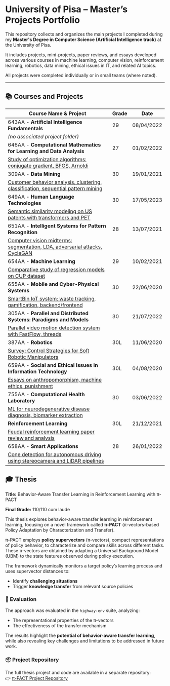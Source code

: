 # University of Pisa – Master’s Projects Portfolio
This repository collects and organizes the main projects I completed during my **Master's Degree in Computer Science (Artificial Intelligence track)** at the University of Pisa.

It includes projects, mini-projects, paper reviews, and essays developed across various courses in machine learning, computer vision, reinforcement learning, robotics, data mining, ethical issues in IT, and related AI topics.

All projects were completed individually or in small teams (where noted).

---

## 📚 Courses and Projects

|  Course Name & Project                                                         | Grade         | Date                |
|----------------------------------------------------------------------|----------------|----------------------|
| 643AA - **Artificial Intelligence Fundamentals**                         | 29            | 08/04/2022          |
| *(no associated project folder)*                                     |                |                      |
| 646AA - **Computational Mathematics for Learning and Data Analysis**     | 27            | 01/02/2022          |
| [Study of optimization algorithms: conjugate gradient, BFGS, Arnoldi](./CM) |                |                      |
| 309AA - **Data Mining**                                                  | 30            | 19/01/2021          |
| [Customer behavior analysis, clustering, classification, sequential pattern mining](./DM) |                |                      |
| 649AA - **Human Language Technologies**                                  | 30            | 17/05/2023          |
| [Semantic similarity modeling on US patents with transformers and PET](./HLT) |                |                      |
| 651AA - **Intelligent Systems for Pattern Recognition**                  | 28            | 13/07/2021          |
| [Computer vision midterms: segmentation, LDA, adversarial attacks, CycleGAN](./ISPR) |                |                      |
| 654AA - **Machine Learning**                                             | 29            | 10/02/2021          |
| [Comparative study of regression models on CUP dataset](./ML) |                |                      |
| 655AA - **Mobile and Cyber-Physical Systems**                            | 30            | 22/06/2020          |
| [SmartBin IoT system: waste tracking, gamification, backend/frontend](./MCPS) |                |                      |
| 305AA - **Parallel and Distributed Systems: Paradigms and Models**       | 30            | 21/07/2022          |
| [Parallel video motion detection system with FastFlow, threads](./SPM) |                |                      |
| 387AA - **Robotics**                                                     | 30L           | 11/06/2020          |
| [Survey: Control Strategies for Soft Robotic Manipulators](./Rob) |                |                      |
| 659AA - **Social and Ethical Issues in Information Technology**          | 30L           | 04/08/2020          |
| [Essays on anthropomorphism, machine ethics, punishment](./SEI) |                |                      |
| 755AA - **Computational Health Laboratory**                              | 30            | 03/06/2022          |
| [ML for neurodegenerative disease diagnosis, biomarker extraction](./CHL) |                |                      |
| **Reinforcement Learning**                                    | 30L           | 21/12/2021          |
| [Feudal reinforcement learning paper review and analysis](./RL) |                |                      |
| 658AA - **Smart Applications**                                           | 28            | 26/01/2022          |
| [Cone detection for autonomous driving using stereocamera and LiDAR pipelines](./SA) |                |                      |


## 🎓 Thesis

**Title:** Behavior-Aware Transfer Learning in Reinforcement Learning with π-PACT

**Final Grade:** 110/110 cum laude

This thesis explores behavior-aware transfer learning in reinforcement learning, focusing on a novel framework called **π-PACT** (π-vectors-based Policy Adaptation by Characterization and Transfer).

π-PACT employs **policy supervectors** (π-vectors), compact representations of policy behavior, to characterize and compare skills across different tasks. These π-vectors are obtained by adapting a Universal Background Model (UBM) to the state features observed during policy execution.

The framework dynamically monitors a target policy’s learning process and uses supervector distances to:
- Identify **challenging situations**
- Trigger **knowledge transfer** from relevant source policies

### 🔬 Evaluation

The approach was evaluated in the `highway-env` suite, analyzing:
- The representational properties of the π-vectors  
- The effectiveness of the transfer mechanism

The results highlight the **potential of behavior-aware transfer learning**, while also revealing key challenges and limitations to be addressed in future work.

### 📦 Project Repository

The full thesis project and code are available in a separate repository:  
👉 [π-PACT Project Repository](https://github.com/marcopetix/pi-pact-repo)  <!-- replace with actual link -->
